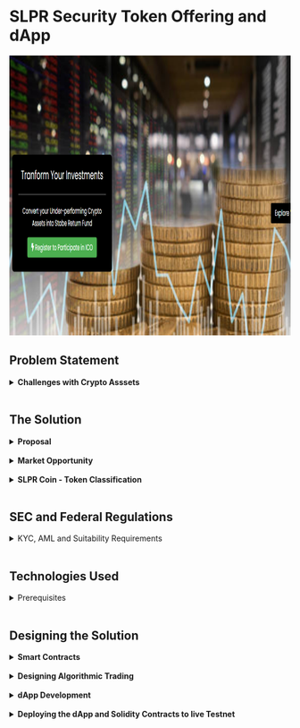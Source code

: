 # SLPR Security Token Offering and dApp

<img src="public/readme.PNG" width="100%" height="500"></img>

<h2> Problem Statement </h2>

<details><summary><b>Challenges with Crypto Asssets</b></summary>

- <strong> Volatility Of Prices </strong>
    - The cryptocurrency market is characterized by steep rises and sudden dramatic falls. An interesting quirk of cryptocurrency is that multiple coins tend to rise and fall in tandem. Except for a few who hold the likes of BTC and ETH, others invested in Crypto currencies have lost lot of money.

- <strong> No Intrinsic Value </strong>
    - Other than a handfull of Cryptocurrencies like Bitcoin, Ethereum and few others, 90% of the tradable Crupto currencies are valued at less than a Dollar and most of them are even less than a dime. These are mostly the utility tokens with no instrinsic value but are locked in with a hope the prices will increase riding on Bitcoin and Ethereum spikes. 

- <strong> Zero returns </strong>
    - Unlike Traditional market investments, Crypto Currencies offer no returns or dividends as Crypto asset is not a fiat currency and is only limited to monetary value when converted to a cash. Speculation and hope drives the investors to venture into crypto currency. In reality people have spent their hard earned money in coins that have neither increased in value nor they got any ROI for many years, becoming a dead investment. 

- <strong> Conversion Issues </strong>
    - In addition to lack of legislation, the other big obstacle that stands in the way of cryptocurrency holders like Bitcoin traders and users is the challenge to spend their holdings. Conversion remains a huge hurdle for Bitcoin vendors. As Bitcoin is not a fiat currency and is only limited to monetary value when converted to a cash equivalent, not many vendors go for its conversions for other cryptocurrency types.

</details>
<br>

<h2>The Solution </h2>

<details><summary><b> Proposal  </b></summary>

<table><tr><td>

<img src="public/workflow-1.png" width="100%" height="500"></img>

</td><td width="600">

- Develop a smart contract and dApp that will allow the cryptocurrency user to Invest their preferred cryptocurrency for a Security token. The funds raised via the cryptoCurrency will then be invested in Traditional Markets

    - SLPR Coin is a SECURITY TOKEN OFFERING to raise funds for investment in to diverse portfolio in traditional markets, Offers CryptoCurrency holders to covert their high risk and under-performing crypto assets into Traditional investements. 

    -  The workflow process allows for for US based and approved foreign country investors to exchange their cryptocurrency from ETH into SLPR tokens . This would enable the client to get access to the managed portfolio strategies in one or all four markets , and would allow the investor to exit back through the exchange with SLPR tokens that have realized an increase in value. The investor would then be able to exchange the token back into their cryptocurrency of their choice at their preferred currency exchange.

    - The token investor will have the option to have any dividends either reinvested back into the strategy or receive the dividends after the initial holding period as an income distribution either in the form of Ethers or in Fiat Currencies, minimizing the price volatility and maximizing the returns leveraging their crupto Assets.

    - Crypto Asset holders who are interested to invest in this offering will need to comply with KYC, Suitability and AML requirements as slated by SEC and Federal regulations.

    - funds collected will be invested in to a diverse portfolio with complete visibility to the fund performance, very much akin to ETF or Unit investment funds. 

    - Traditional Investment Portfolio will be built and executed using Trading strategies and algorithms offering complete transparancy for the token investors with access to backtesting results, trading strategies employed and strategy tearsheet. 

</td></tr></table>
</details><br>

<details><summary><b> Market Opportunity </b></summary>

<table><tr><td>

- Out of 1691 Tradable tokens in coin Exchanges, only 5% of the coins have valaue more than $10. 90% of the Crypto currencies are valued at less than $1, locing in $ 200B market cap with small and dead coins.

- There are very few security token offerings like SLPR coin, but they are focused on specific market say Bullion or Commodites but not diversified the way our solution proposes. 

</td><td>

![marketOpportunity](public/market_opp.PNG)

</td></tr></table>
</details><br>

<details><summary><b> SLPR Coin - Token Classification</b></summary><br>

SLPR Coin is a Crypto security: an asset on a blockchain that, in addition, offers the prospect of future payments, for example a share of profits.

- ![Token Classification](public/token_classification.PNG)

</details><br>

## SEC and Federal Regulations 

<details><summary>KYC, AML and Suitability Requirements </summary>

<details><summary>KYC Requirements</summary>

- The SEC requires that a new customer provide detailed financial information that includes :
    - name
    - date of birth 
    - identification numbers
    - address
    - employment status 
    - annual income
    - net worth
    - investment objectives
<br>

- Suitability Requirements 
    - the client's age, 
    - other investments, 
    - tax status, 
    - financial needs, 
    - investment experience, 
    - investment time horizon, 
    - liquidity needs, 
    - risk tolerance. 
</details>

<br>
<details><summary>Suitability Obligations</summary>

- Rule 2111 lists the three main suitability obligations for firms and associated persons.

    - Reasonable-basis suitability requires a broker to have a reasonable basis to believe, based on reasonable diligence, that the recommendation is suitable for at least some investors.  Reasonable diligence must provide the firm or associated person with an understanding of the potential risks and rewards of the recommended security or strategy.
    - Customer-specific suitability requires that a broker, based on a particular customer’s investment profile, has a reasonable basis to believe that the recommendation is suitable for that customer. The broker must attempt to obtain and analyze a broad array of customer-specific factors to support this determination.
    - Quantitative suitability requires a broker with actual or de facto control over a customer’s account to have a reasonable basis for believing that a series of recommended transactions, even if suitable when viewed in isolation, is not excessive and unsuitable for the customer when taken together in light of the customer’s investment profile.
</details>

<br>
<details><summary>AML requirements</summary>

- Each member shall develop and implement a written anti-money laundering program reasonably designed to achieve and monitor the member's compliance with the requirements of the Bank Secrecy Act (31 U.S.C. 5311, et seq.), and the implementing regulations promulgated thereunder by the Department of the Treasury. Each member's anti-money laundering program must be approved, in writing, by a member of senior management. The anti-money laundering programs required by this Rule shall, at a minimum,

    - Establish and implement policies and procedures that can be reasonably expected to detect and cause the reporting of transactions required under 31 U.S.C. 5318(g) and the implementing regulations thereunder;
    - Establish and implement policies, procedures, and internal controls reasonably designed to achieve compliance with the Bank Secrecy Act and the implementing regulations thereunder;
    - Provide for annual (on a calendar-year basis) independent testing for compliance to be conducted by member personnel or by a qualified outside party, unless the member does not execute transactions for customers or otherwise hold customer accounts or act as an introducing broker with respect to customer accounts (e.g., engages solely in proprietary trading or conducts business only with other broker-dealers), in which case such "independent testing" is required every two years (on a calendar-year basis);
    - Designate and identify to FINRA (by name, title, mailing address, e-mail address, telephone number, and facsimile number) an individual or individuals responsible for implementing and monitoring the day-to-day operations and internal controls of the program (such individual or individuals must be an associated person of the member) and provide prompt notification to FINRA regarding any change in such designation(s);
    - Provide ongoing training for appropriate personnel; and
    - Include appropriate risk-based procedures for conducting ongoing customer due diligence, to include, but not be limited to:
        - Understanding the nature and purpose of customer relationships for the purpose of developing a customer risk profile; and
        - Conducting ongoing monitoring to identify and report suspicious transactions and, on a risk basis, to maintain and update customer information. For purposes of paragraph (f)(ii), customer information shall include information regarding the beneficial owners of legal entity customers (as defined in 31 CFR 1010.230(e)).
</details>
</details>
<br>


## Technologies Used 

<details><summary> Prerequisites</summary>

<table><tr>

<td><tr>
<td><img src="public/solidity.PNG" width="30" height ="30"> Solidity "^5.17.0" </img></td>
<td><img src="public/truffle.PNG" width="30" height ="30"> Truffle "^1.0.17" </img></td>
<td><img src="public/ganache.PNG" width="30" height ="30"> Ganache "^5.17.0" </img></td>
<td><img src="public/metamask.PNG" width="30" height ="30"> Meta Mask "^5.17.0" </img></td>
</tr><tr>
<td><img src="public/zeppelin.PNG" width="100" height ="30"> OpenZeppelin "^2.5.1" </img></td>
<td><img src="public/webpack.PNG" width="30" height ="30"> Webpack "^4.32.2" </img></td>
<td><img src="public/web3.PNG" width="30" height ="30"> Web3 "^1.2.5-rc.0" </img></td>
<td><img src="public/python.PNG" width="30" height ="30"> Python "^3.5.0" </img></td>
</tr><tr>
<td><img src="public/react.PNG" width="30" height ="30"> React Js </img></td>
<td><img src="public/javascript.PNG" width="30" height ="30"> Javascript  </img></td>
<td><img src="public/html.PNG" width="30" height ="30"> HTML5 </img></td>
<td><img src="public/css.PNG" width="30" height ="30"> CSS </img></td>
</tr>
</table>
</details>
<br>

## Designing the Solution 

<details><summary><b>Smart Contracts</b></summary>

- <details><summary>Contract Features</summary>

    - CROWDSALE: Base architecture for crowdsales. Sets up a wallet to collect funds. Framework to send Ether to the Smart Contract & compute the amount of Tokens disbursed based on the rate.

    - MINTEDCROWDSALE: The contract will mint Tokens anytime they are purchased, instead of having a preset total supply. The total amount of tokens in distribution is determined by how many are actually sold.

    - TIMEDCROWDSALE: Sets parameters to start (openingTime) and end (closingTime) the Crowdsale.

    - CAPPEDCROWDSALE: Sets the max amount of runds it can raise in the Crowdsale.

    - WHITELISTCROWDSALE: Sets parameters to fullfill KYC requirements. Match contributions in the Crowdsale to real people. Investors must be WhiteListed before they can purchase Tokens.

    - STAGED CROWDSALE: Creates 2 stages (pre-sale and public sale) to set rates where investors can receive more Tokens in the pre-sale vs the public sale. In pre-sale, funds go to the wallet, not to the refund escrow vault.

    - REFUNDABLECROWDSALE: Sets a minimum goal of funds to raise in the Crowdsale. If goal isn't reached, it will refund investors.

    - DISTRIBUTION & VESTING: Set amount of Tokens to distribute to Founders, Company, and Public.

    </details>
<br>

- <details><summary> ERC20 SLPRCoin </summary>

    - [SLPRCoin](SLPRCoin.sol) simply inherits the  standard `ERC20Mintable` and `ERC20Detailed` contracts, by taking the  the `decimals` parameter which is hardcoded to `18` in our solidity program.

    - This contract initiates ERC20Mintable contract by passing the Name, Symbol and decimals parameters.

    </details>
<br>

- <details><summary> SLPRCoinCrowdsale</summary>

    - [SLPRCoinCrowdsale](SLPRCoinCrowdSale.sol) inherits the following OpenZeppelin contracts:

        - `Crowdsale`

        - `MintedCrowdsale`

        - `CappedCrowdsale`

        - `TimedCrowdsale`

        - `RefundablePostDeliveryCrowdsale`

            - Since `RefundablePostDeliveryCrowdsale` inherits the `RefundableCrowdsale` contract, which requires a `goal` parameter, we must call the `RefundableCrowdsale` constructor from  `SLPRCoinCrowdsale` constructor as well as the others. `RefundablePostDeliveryCrowdsale` does not have its own constructor, so we will just use the `RefundableCrowdsale` constructor that it inherits.

            - If the `RefundableCrowdsale` constructor is not called with proper arguments, the `RefundablePostDeliveryCrowdsale` will fail since it relies on it (it inherits from `RefundableCrowdsale`), and does not have its own constructor.
    </details>
<br>

- <details>SLPRCoinCrowdsaleDeployer</Summary>

    - In this contract, The parameters for all of the features of our crowdsale, such as the `name`, `symbol`, `wallet` for fundraising, `goal`, Cap, rate, etc. are defined in the SLPRCoinSaleDeployer contract which instantiates SLPRCoinCrowdSale and SLPRCoin contracts by passing these parameters at the deployment time. 

    - We will use `now` and `now + 24 weeks` to set the sale Opening and closing times  in our `SLPRCoinCrowdsaleDeployer` contract.

    </details>
</details>
<br>



<details><summary> <b> Designing Algorithmic Trading </b></summary>
Placeholder for Algotrading content
</details>

<br>
<details><summary><b>dApp Development</b></summary> <br>

* <details><summary> Setting up the development environment</summary>

    There are a few technical requirements before we can develop and deploy the dApp. Please install the following:

    - install Node.js and node package manager npm by downloading it from https://npmjs.org

        Node.js v8+ LTS and npm (comes with Node)
        Once we have those installed, we only need one command to install Truffle:

           `npm install -g truffle`

    - Creating a dApp project directory.
        - create a directory in your preferred folder of choice and then moving inside it and run the following command from the powershell from this folder:


           `truffle init`

        -   This will create default truffle directory structure containing the following:

            - contracts/: Contains the Solidity source files for our smart contracts. There is an important contract in here called Migrations.sol, which we'll talk about later.
            - migrations/: Truffle uses a migration system to handle smart contract deployments. A migration is an additional special smart contract that keeps track of changes.
            - test/: Contains both JavaScript and Solidity tests for our smart contracts
            truffle-config.js: Truffle configuration file
    
    - Writing the smart contract

        - Refer to the Smart Contract development section above

    - Compiling and migrating the smart contract

        - To compile a Truffle project, change to the root of the directory where the project is located and then follow the instructions as documented at https://www.trufflesuite.com/docs/truffle/getting-started/compiling-contracts

       
           `truffle compile`

    - Testing the smart contract
    
    - Creating a user interface to interact with the smart contract
    - Using Javascript, HTML5 Document Object Model and W3 CSS, we have developed the Contract forms dynamically without having to create each of the form elements. For more information on DOM and CSS, please refer to https://w3schools.com. A snapshot of the user interface of our contract is given below:

    - ![User Registration](public/registration.PNG)

    - deploying the contract to localtestnet

    -   Once the contracts are compiled, run the following command on powershell:


           `truffle migrate`


        - This will bundle the contracts source (json files) into budle folder that can be accessed via node.js that runs on webpack or the liteserver, a local instance of web server

    - Interacting with the dapp in a browser

        - initiate the webpack server that will launch the html code interacting with javascript and smart contract at the backend. 

        - In the webpack.config file located int he dapp folder, enter the network address e.g: localhost and portnumber: 8080 with index.html as the firt page to be opend and specify where the index.js that interacts swith the browser and smartcontract in the backend. 

        
           `npm run start`

        - where start is the webpack handler invoking hte localhost:portnumber.

</details>
<br>

<details><summary> <b> Deploying the dApp and Solidity Contracts to live Testnet</b></summary>

- Open the MetaMask plugin on your Browser and select the preferred testnets like Kovan and Ropsten where you can get ETHs from their faucets.
- Open the Truffleconfig.js and edit the following code block by entering the LiveTestnet like Kovan or Ropsten's network detgails. You can find in in Metmask when you connect to the respective networks, under the networksettings:

           module.exports = {
                networks: {
                ganache: {
                host: "https://ropsten.infura.io/v3/undefined",
                network_id: "3" // Match any network id
                }
            }
        };
    - save the file and run  `Truffle migrate` in the powershell to deploy the contract on livetestnet and then upon successfull migration, run `npm run start` command to launch your dApp. you are all Set to go!!

</details>

</details>
